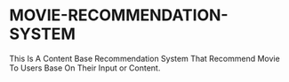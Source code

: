 # MOVIE-RECOMMENDATION-SYSTEM
This Is A Content Base Recommendation System That Recommend Movie To Users Base On Their Input or Content.
